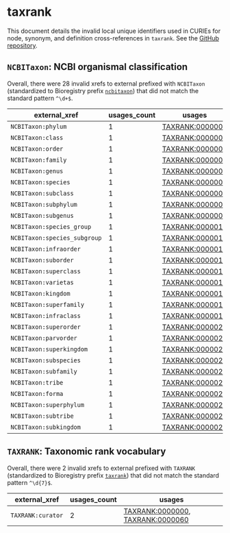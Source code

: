 # taxrank

This document details the invalid local unique identifiers used in CURIEs
for node, synonym, and definition cross-references in `taxrank`. See the [GitHub repository](https://github.com/phenoscape/taxrank).


## `NCBITaxon`: NCBI organismal classification

Overall, there were 28 invalid
xrefs to external prefixed with `NCBITaxon` (standardized to Bioregistry
prefix [`ncbitaxon`](https://bioregistry.io/ncbitaxon)) that
did not match the standard pattern `^\d+$`.

| external_xref                |   usages_count | usages                                                            |
|------------------------------|----------------|-------------------------------------------------------------------|
| `NCBITaxon:phylum`           |              1 | [TAXRANK:0000001](http://purl.obolibrary.org/obo/TAXRANK_0000001) |
| `NCBITaxon:class`            |              1 | [TAXRANK:0000002](http://purl.obolibrary.org/obo/TAXRANK_0000002) |
| `NCBITaxon:order`            |              1 | [TAXRANK:0000003](http://purl.obolibrary.org/obo/TAXRANK_0000003) |
| `NCBITaxon:family`           |              1 | [TAXRANK:0000004](http://purl.obolibrary.org/obo/TAXRANK_0000004) |
| `NCBITaxon:genus`            |              1 | [TAXRANK:0000005](http://purl.obolibrary.org/obo/TAXRANK_0000005) |
| `NCBITaxon:species`          |              1 | [TAXRANK:0000006](http://purl.obolibrary.org/obo/TAXRANK_0000006) |
| `NCBITaxon:subclass`         |              1 | [TAXRANK:0000007](http://purl.obolibrary.org/obo/TAXRANK_0000007) |
| `NCBITaxon:subphylum`        |              1 | [TAXRANK:0000008](http://purl.obolibrary.org/obo/TAXRANK_0000008) |
| `NCBITaxon:subgenus`         |              1 | [TAXRANK:0000009](http://purl.obolibrary.org/obo/TAXRANK_0000009) |
| `NCBITaxon:species_group`    |              1 | [TAXRANK:0000010](http://purl.obolibrary.org/obo/TAXRANK_0000010) |
| `NCBITaxon:species_subgroup` |              1 | [TAXRANK:0000011](http://purl.obolibrary.org/obo/TAXRANK_0000011) |
| `NCBITaxon:infraorder`       |              1 | [TAXRANK:0000013](http://purl.obolibrary.org/obo/TAXRANK_0000013) |
| `NCBITaxon:suborder`         |              1 | [TAXRANK:0000014](http://purl.obolibrary.org/obo/TAXRANK_0000014) |
| `NCBITaxon:superclass`       |              1 | [TAXRANK:0000015](http://purl.obolibrary.org/obo/TAXRANK_0000015) |
| `NCBITaxon:varietas`         |              1 | [TAXRANK:0000016](http://purl.obolibrary.org/obo/TAXRANK_0000016) |
| `NCBITaxon:kingdom`          |              1 | [TAXRANK:0000017](http://purl.obolibrary.org/obo/TAXRANK_0000017) |
| `NCBITaxon:superfamily`      |              1 | [TAXRANK:0000018](http://purl.obolibrary.org/obo/TAXRANK_0000018) |
| `NCBITaxon:infraclass`       |              1 | [TAXRANK:0000019](http://purl.obolibrary.org/obo/TAXRANK_0000019) |
| `NCBITaxon:superorder`       |              1 | [TAXRANK:0000020](http://purl.obolibrary.org/obo/TAXRANK_0000020) |
| `NCBITaxon:parvorder`        |              1 | [TAXRANK:0000021](http://purl.obolibrary.org/obo/TAXRANK_0000021) |
| `NCBITaxon:superkingdom`     |              1 | [TAXRANK:0000022](http://purl.obolibrary.org/obo/TAXRANK_0000022) |
| `NCBITaxon:subspecies`       |              1 | [TAXRANK:0000023](http://purl.obolibrary.org/obo/TAXRANK_0000023) |
| `NCBITaxon:subfamily`        |              1 | [TAXRANK:0000024](http://purl.obolibrary.org/obo/TAXRANK_0000024) |
| `NCBITaxon:tribe`            |              1 | [TAXRANK:0000025](http://purl.obolibrary.org/obo/TAXRANK_0000025) |
| `NCBITaxon:forma`            |              1 | [TAXRANK:0000026](http://purl.obolibrary.org/obo/TAXRANK_0000026) |
| `NCBITaxon:superphylum`      |              1 | [TAXRANK:0000027](http://purl.obolibrary.org/obo/TAXRANK_0000027) |
| `NCBITaxon:subtribe`         |              1 | [TAXRANK:0000028](http://purl.obolibrary.org/obo/TAXRANK_0000028) |
| `NCBITaxon:subkingdom`       |              1 | [TAXRANK:0000029](http://purl.obolibrary.org/obo/TAXRANK_0000029) |

## `TAXRANK`: Taxonomic rank vocabulary

Overall, there were 2 invalid
xrefs to external prefixed with `TAXRANK` (standardized to Bioregistry
prefix [`taxrank`](https://bioregistry.io/taxrank)) that
did not match the standard pattern `^\d{7}$`.

| external_xref     |   usages_count | usages                                                                                                                               |
|-------------------|----------------|--------------------------------------------------------------------------------------------------------------------------------------|
| `TAXRANK:curator` |              2 | [TAXRANK:0000000](http://purl.obolibrary.org/obo/TAXRANK_0000000), [TAXRANK:0000060](http://purl.obolibrary.org/obo/TAXRANK_0000060) |

